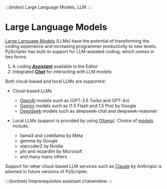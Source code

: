 :::{index} Large Language Models, LLM
:::

# Large Language Models

[Large Language Models](https://en.wikipedia.org/wiki/Large_language_model) (LLMs) have the
potential of transforming the coding experience and increasing programmer productivity
to new levels.  PyScripter has built-in support for LLM-assisted coding, which comes
in two forms.

1. A coding [***Assistant***](assistant) available in the Editor
2. Integrated [***Chat***](chatwindow) for interacting with LLM models

Both cloud-based and local LLMs are supported:

- Cloud-based LLMs
  - [OpenAI](https://openai.com/) models such as (GPT-3.5 Turbo and GPT-4o)
  - [Gemini](https://gemini.google.com/) models such as (1.5 Flash and 1.5 Pro) by Google 
  - [DeepSeek](https://www.deepseek.com/) models such as deepseek-chat and deepseek-reasoner
  
- Local LLMs (support is provided by using [Ollama](https://github.com/ollama/ollama)).
  Choice of [models](https://ollama.com/library) include:
  - llama3 and codellama by Meta
  - gemma by Google
  - starcoder2 by Nvidia
  - phi and wizardlm by Microsoft
  - and many many others

Support for other cloud-based LLM services such as [Claude](https://www.anthropic.com/claude) by Anthropic is planned in future
versions of PyScripter.

:::{toctree}
llmprerequisites
assistant
chatwindow
:::



